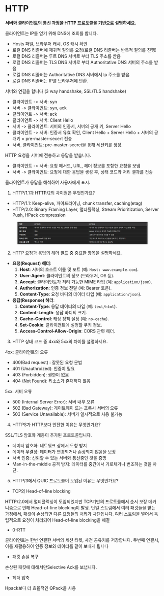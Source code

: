 # HTTP

**서버와 클라이언트의 통신 과정을 HTTP 프로토콜을 기반으로 설명하세요.**

클라이언트는 IP를 얻기 위해 DNS에 조회를 합니다.

* Hosts 파일, 브라우저 캐시, OS 캐시 확인
* 로컬 DNS 리졸버에 재귀적 질의를 요청(로컬 DNS 리졸버는 반복적 질의를 진행)
* 로컬 DNS 리졸버는 루트 DNS 서버로 부터 TLS 주소를 받음
* 로컬 DNS 리졸버는 TLS DNS 서버로 부터 Authoritative DNS 서버의 주소를 받음
* 로컬 DNS 리졸버는 Authoritative DNS 서버에서 Ip 주소를 받음.
* 로컬 DNS 리졸버는 IP를 브라우저에 반환.

서버와 연결을 합니다 (3 way handshake, SSL/TLS handshake)

* 클라이언트 -> 서버: syn
* 서버 -> 클라이언트: syn, ack
* 클라이언트 -> 서버: ack
* 클라이언트 -> 서버: Client Hello
* 서버 -> 클라이언트: 서버의 인증서, 서버의 공개 키, Server Hello
* 클라이언트 -> 서버: 인증서 유효 확인, Client Hello + Server Hello + 서버의 공개키 = pre-master-secert 전송
* 서버, 클라이언트: pre-master-secret을 통해 세션키를 생성.

HTTP 요청을 서버에 전송하고 응답을 받습니다.

* 클라이언트 -> 서버: 요청 메서드, URL, 헤더 정보를 포함한 요청을 보냄
* 서버 -> 클라이언트: 요청에 대한 응답을 생성 후, 상태 코드와 처리 결과를 전송

클라이언트가 응답을 해석하여 사용자에게 표시.



1. HTTP/1.1과 HTTP/2의 차이점은 무엇인가요?

* HTTP/1.1: Keep-alive, 파이프라이닝, chunk transfer, caching(etag)
* HTTP/2.0: Binary Framing Layer, 멀티플랙싱, Stream Prioritization, Server Push, HPack compression

<figure><img src="../../../.gitbook/assets/image.png" alt=""><figcaption></figcaption></figure>

2. HTTP 요청과 응답의 헤더 필드 중 중요한 항목을 설명하세요.

* **요청(Request) 헤더**:
  1. **Host**: 서버의 호스트 이름 및 포트 (예: `Host: www.example.com`).
  2. **User-Agent**: 클라이언트의 정보 (브라우저, OS 등).
  3. **Accept**: 클라이언트가 처리 가능한 MIME 타입 (예: `application/json`).
  4. **Authorization**: 인증 정보 전달 (예: Bearer 토큰).
  5. **Content-Type**: 요청 바디의 데이터 타입 (예: `application/json`).
* **응답(Response) 헤더**:
  1. **Content-Type**: 응답 데이터의 타입 (예: `text/html`).
  2. **Content-Length**: 응답 바디의 크기.
  3. **Cache-Control**: 캐싱 정책 설정 (예: `no-cache`).
  4. **Set-Cookie**: 클라이언트에 설정할 쿠키 정보.
  5. **Access-Control-Allow-Origin**: CORS 관련 헤더.



3. HTTP 상태 코드 중 4xx와 5xx의 차이를 설명하세요.

4xx: 클라이언트의 오류

* 400(Bad request) : 잘못된 요청 문법
* 401 (Unauthroized): 인증이 필요
* 403 (Forbidden): 권한이 없음
* 404 (Not Found): 리소스가 존재하지 않음

5xx: 서버 오류

* 500 (Internal Server Error): 서버 내부 오류
* 502 (Bad Gateway): 게이트웨이 또는 프록시 서버의 오류
* 503 (Service Unavailable): 서버가 일시적으로 사용 불가능



4. HTTPS가 HTTP보다 안전한 이유는 무엇인가요?

SSL/TLS 암호화 계층이 추가된 프로토콜입니다.

* 데이터 암호화: 네트워크 상에서 도청 방지
* 데이터 무결성: 데이터가 변경되거나 손상되지 않음을 보장
* 서버 인증: 신뢰할 수 있는 서버와 통신중인 것을 증명
* Man-in-the-middle 공격 방지: 데이터를 중간에서 가로채거나 변조하는 것을 차단.



5. HTTP/3에서 QUIC 프로토콜이 도입된 이유는 무엇인가요?

* TCP의 Head-of-line blocking

HTTP/2.0에서 멀티플랙싱이 도입되었지만 TCP기반의 프로토콜에서 순서 보장 메커니즘으로 인해 Head-of-line blocking이 발생. 단일 스트림에서 여러 패킷들을 받는 과정에서, 패킷이 손상되면 다른 요청들의 처리가 차단됩니다. 여러 스트림을 열어서 독립적으로 요청이 처리되어 Head-of-line blocking을 해결

* 0-RTT

클라이언트는 한번 연결한 서버의 세션 티켓, 사전 공유키를 저장합니다. 두번째 연결시, 이를 재활용하여 인증 정보와 데이터를 같이 보내게 됩니다

* 패킷 손실 복구

손상된 패킷에 대해서만Selective Ack를 보냅니다.

* 헤더 압축

Hpack보다 더 효율적인 QPack을 사용

